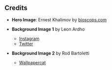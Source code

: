 ## Credits

- **Hero Image**: Ernest Khalimov by [bioscops.com](https://bioscops.com/ernest-khalimov-height/)

- **Background Image 1** by Leon Ardho

  - [Instagram](https://instagram.com/leonardhous)
  - [Twitter](https://twitter.com/leonardhomd)

- **Background Image 2** by Rod Bartoletti
  - [Wallpapercat](https://wallpapercat.com/users/rodbartoletti)
